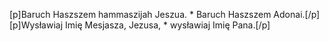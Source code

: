 [p]Baruch Haszszem hammaszijah Jeszua. * Baruch Haszszem Adonai.[/p][p]Wysławiaj Imię Mesjasza, Jezusa, * wysławiaj Imię Pana.[/p]